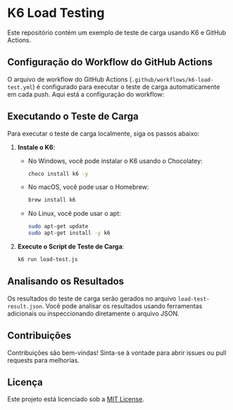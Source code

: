 # K6 Load Testing

Este repositório contém um exemplo de teste de carga usando K6 e GitHub Actions.

## Configuração do Workflow do GitHub Actions

O arquivo de workflow do GitHub Actions (`.github/workflows/k6-load-test.yml`) é configurado para executar o teste de carga automaticamente em cada push. Aqui está a configuração do workflow:

## Executando o Teste de Carga

Para executar o teste de carga localmente, siga os passos abaixo:

1. **Instale o K6**:
   - No Windows, você pode instalar o K6 usando o Chocolatey:
     ```sh
     choco install k6 -y
     ```
   - No macOS, você pode usar o Homebrew:
     ```sh
     brew install k6
     ```
   - No Linux, você pode usar o apt:
     ```sh
     sudo apt-get update
     sudo apt-get install -y k6
     ```

2. **Execute o Script de Teste de Carga**:
   ```sh
   k6 run load-test.js
   ```

## Analisando os Resultados

Os resultados do teste de carga serão gerados no arquivo `load-test-result.json`. Você pode analisar os resultados usando ferramentas adicionais ou inspeccionando diretamente o arquivo JSON.

## Contribuições

Contribuições são bem-vindas! Sinta-se à vontade para abrir issues ou pull requests para melhorias.

## Licença

Este projeto está licenciado sob a [MIT License](LICENSE).
